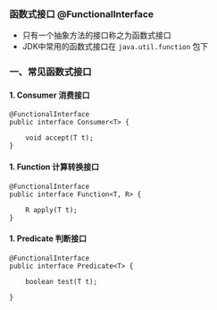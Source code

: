 ### 函数式接口 @FunctionalInterface
* 只有一个抽象方法的接口称之为函数式接口
* JDK中常用的函数式接口在 `java.util.function` 包下


### 一、常见函数式接口
#### 1. Consumer 消费接口
```
@FunctionalInterface
public interface Consumer<T> {

    void accept(T t);
}
```


#### 1. Function 计算转换接口
```
@FunctionalInterface
public interface Function<T, R> {

    R apply(T t);
}
```


#### 1. Predicate 判断接口
```
@FunctionalInterface
public interface Predicate<T> {

    boolean test(T t);

}
```
